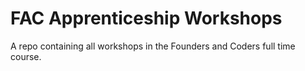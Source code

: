 # FAC Apprenticeship Workshops

A repo containing all workshops in the Founders and Coders full time course.
